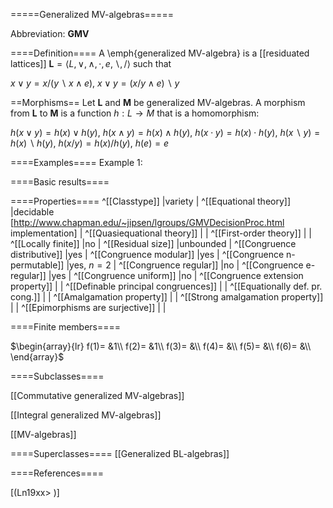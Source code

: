 =====Generalized MV-algebras=====

Abbreviation: **GMV**

====Definition====
A \emph{generalized MV-algebra} is a [[residuated lattices]] 
$\mathbf{L}=\langle L,\vee, \wedge, \cdot, e, \backslash, /\rangle$ such that

$x\vee y=x/(y\backslash x\wedge e)$, $x\vee y=(x/y\wedge e)\backslash y$

==Morphisms==
Let $\mathbf{L}$ and $\mathbf{M}$ be generalized MV-algebras. A
morphism from $\mathbf{L}$ to $\mathbf{M}$ is a function $h:L\rightarrow M$
that is a homomorphism: 

$h(x\vee y)=h(x)\vee h(y)$, $h(x\wedge y)=h(x)\wedge h(y)$, 
$h(x\cdot y)=h(x)\cdot h(y)$, $h(x\backslash
y)=h(x)\backslash h(y)$, $h(x/y)=h(x)/h(y)$, $h(e)=e$

====Examples====
Example 1: 

====Basic results====


====Properties====
^[[Classtype]]  |variety |
^[[Equational theory]]  |decidable [http://www.chapman.edu/~jipsen/lgroups/GMVDecisionProc.html implementation] |
^[[Quasiequational theory]]  | |
^[[First-order theory]]  | |
^[[Locally finite]]  |no |
^[[Residual size]]  |unbounded |
^[[Congruence distributive]]  |yes |
^[[Congruence modular]]  |yes |
^[[Congruence n-permutable]]  |yes, $n=2$ |
^[[Congruence regular]]  |no |
^[[Congruence e-regular]]  |yes |
^[[Congruence uniform]]  |no |
^[[Congruence extension property]]  | |
^[[Definable principal congruences]]  | |
^[[Equationally def. pr. cong.]]  | |
^[[Amalgamation property]]  | |
^[[Strong amalgamation property]]  | |
^[[Epimorphisms are surjective]]  | |

====Finite members====

$\begin{array}{lr}
f(1)= &1\\
f(2)= &1\\
f(3)= &\\
f(4)= &\\
f(5)= &\\
f(6)= &\\
\end{array}$

====Subclasses====

[[Commutative generalized MV-algebras]] 

[[Integral generalized MV-algebras]] 

[[MV-algebras]] 


====Superclasses====
[[Generalized BL-algebras]] 


====References====

[(Ln19xx>
)]